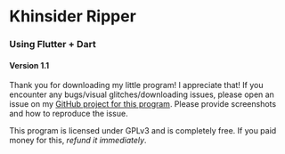 # Khinsider Ripper
### Using Flutter + Dart
#### Version 1.1

Thank you for downloading my little program! I appreciate that!
If you encounter any bugs/visual glitches/downloading issues, please open an issue on my [GitHub project for this program](https://github.com/ptgms/khinsider-ripper-flutter). Please provide screenshots and how to reproduce the issue.

This program is licensed under GPLv3 and is completely free. If you paid money for this, *refund it immediately*.